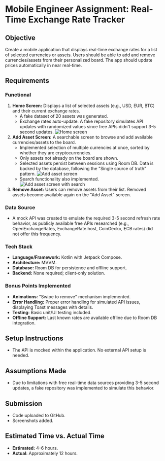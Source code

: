 # Mobile Engineer Assignment: Real-Time Exchange Rate Tracker

## Objective

Create a mobile application that displays real-time exchange rates for a list of selected currencies or assets. Users should be able to add and remove currencies/assets from their personalized board. The app should update prices automatically in near real-time.

## Requirements

### Functional

1.  **Home Screen:** Displays a list of selected assets (e.g., USD, EUR, BTC) and their current exchange rates.
    * A fake dataset of 20 assets was generated.
    * Exchange rates auto-update. A fake repository simulates API updates with randomized values since free APIs didn't support 3-5 second updates.
      ![Home screen](screenshots/exchange_rates.png)
2.  **Add Asset Screen:** A searchable screen to browse and add available currencies/assets to the board.
    * Implemented selection of multiple currencies at once, sorted by whether they are cryptocurrencies.
    * Only assets not already on the board are shown.
    * Selected assets persist between sessions using Room DB. Data is backed by the database, following the "Single source of truth" pattern.
      ![Add asset screen](screenshots/add_asset_selected_few_curr.png)
    * Search functionality also implemented.
      ![Add asset screen with search](screenshots/add_asset_with_search.png)
3.  **Remove Asset:** Users can remove assets from their list. Removed assets become available again on the "Add Asset" screen.

### Data Source

* A mock API was created to emulate the required 3-5 second refresh rate behavior, as publicly available free APIs researched (e.g., OpenExchangeRates, ExchangeRate.host, CoinGecko, ECB rates) did not offer this frequency.

### Tech Stack

* **Language/Framework:** Kotlin with Jetpack Compose.
* **Architecture:** MVVM.
* **Database:** Room DB for persistence and offline support.
* **Backend:** None required; client-only solution.

### Bonus Points Implemented

* **Animations:** "Swipe to remove" mechanism implemented.
* **Error Handling:** Proper error handling for simulated API issues, displaying Toast messages with details.
* **Testing:** Basic unit/UI testing included.
* **Offline Support:** Last known rates are available offline due to Room DB integration.

## Setup Instructions

* The API is mocked within the application. No external API setup is needed.

## Assumptions Made

* Due to limitations with free real-time data sources providing 3-5 second updates, a fake repository was implemented to simulate this behavior.

## Submission

* Code uploaded to GitHub.
* Screenshots added.

## Estimated Time vs. Actual Time

* **Estimated:** 4–6 hours.
* **Actual:** Approximately 12 hours.

